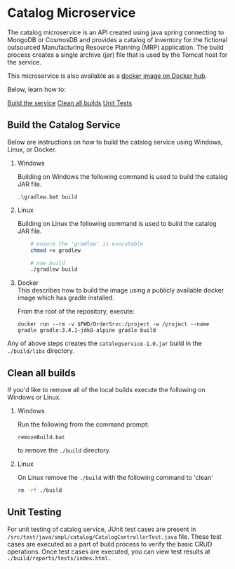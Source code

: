 # Catalog Microservice

The catalog microservice is an API created using java spring connecting to MongoDB or CosmosDB and provides a catalog of inventory for the fictional outsourced Manufacturing Resource Planning (MRP) application. The build process creates a single archive (jar) file that is used by the Tomcat host for the service.

This microservice is also available as a [docker image on Docker hub](https://hub.docker.com/r/microsoft/pumrp-catalog/).

Below, learn how to:

[Build the service](#Build-the-Catalog-Service)
[Clean all builds](#Clean-all-builds)
[Unit Tests](#Unit-Testing)

## Build the Catalog Service

Below are instructions on how to build the catalog service using Windows, Linux, or Docker.

1. Windows

    Building on Windows the following command is used to build the catalog JAR file.

    ```command
    .\gradlew.bat build
    ```

1. Linux

    Building on Linux the following command is used to build the catalog JAR file.

    ```bash
        # ensure the 'gradlew' is executable
        chmod +x gradlew

        # now build
        ./gradlew build
    ```

1. Docker  
    This describes how to build the image using a publicly available docker image which has gradle installed.  

    From the root of the repository, execute:

    ```shell
    docker run --rm -v $PWD/OrderSrvc:/project -w /project --name gradle gradle:3.4.1-jdk8-alpine gradle build
    ```

Any of above steps creates the ```catalogservice-1.0.jar```  build in the ```./build/libs``` directory.

## Clean all builds

If you'd like to remove all of the local builds execute the following on Windows or Linux.

1. Windows

    Run the following from the command prompt: 
    ```
    removeBuild.bat
    ``` 
    to remove the ```./build``` directory.

1. Linux

    On Linux remove the ```./build``` with the following command to 'clean'

    ```bash
    rm -rf ./build
    ```

## Unit Testing

For unit testing of catalog service, JUnit test cases are present in ```/src/test/java/smpl/catalog/CatalogControllerTest.java``` file. These test cases are executed as a part of build process to verify the basic CRUD operations. Once test cases are executed, you can view test results at ```./build/reports/tests/index.html.```
